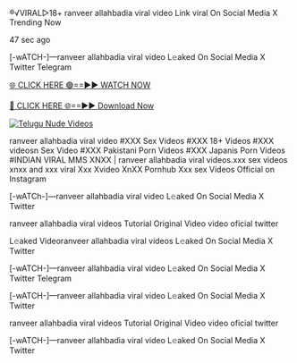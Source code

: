 ®️√VIRAL▷18+ ranveer allahbadia viral video Link viral On Social Media X Trending Now


47 sec ago

[-wATCH-]—ranveer allahbadia viral video L𝚎aked On Social Media X Twitter Telegram

[🌐 CLICK HERE 🟢==►► WATCH NOW](https://viral-xone.blogspot.com/2025/01/valovideo.html)

[🔴 CLICK HERE 🌐==►► Download Now](https://viral-xone.blogspot.com/2025/01/valovideo.html)

[![Telugu Nude Videos](https://i.imgur.com/dJHk4Zq.gif)](https://viral-xone.blogspot.com/2025/01/valovideo.html)

ranveer allahbadia viral video #XXX Sex Videos #XXX 18+ Videos #XXX videosn Sex Video #XXX Pakistani Porn Videos #XXX Japanis Porn Videos #INDIAN VIRAL MMS XNXX | ranveer allahbadia viral videos.xxx sex videos xnxx and xxx viral Xxx Xvideo XnXX Pornhub Xxx sex Videos Official on Instagram

[-wATCh-]—ranveer allahbadia viral video L𝚎aked On Social Media X Twitter

ranveer allahbadia viral videos Tutorial Original Video video oficial twitter

L𝚎aked Videoranveer allahbadia viral videos L𝚎aked On Social Media X Twitter

[-wATCH-]—ranveer allahbadia viral video L𝚎aked On Social Media X Twitter Telegram

[-wATCH-]—ranveer allahbadia viral video L𝚎aked On Social Media X Twitter

ranveer allahbadia viral videos Tutorial Original Video video oficial twitter

[-wATCH-]—ranveer allahbadia viral video L𝚎aked On Social Media X Twitter